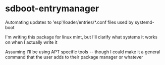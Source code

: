 # sdboot-entrymanager
Automating updates to 'esp'/loader/entries/\*.conf files used by systemd-boot

I'm writing this package for linux mint, but I'll clarify what systems it works on when I actually write it

Assuming I'll be using APT specific tools -- though I could make it a general command that the user adds to their package manager or whatever
